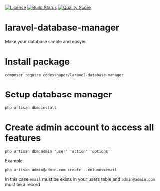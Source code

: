 [![License](http://img.shields.io/:license-mit-blue.svg?style=flat-square)](http://badges.mit-license.org)
[![Build Status](https://travis-ci.org/Codexshaper/laravel-database-manager.svg?branch=master)](https://travis-ci.org/Codexshaper/laravel-database-manager)
[![Quality Score](https://img.shields.io/scrutinizer/g/Codexshaper/laravel-database-manager.svg?style=flat-square)](https://scrutinizer-ci.com/g/Codexshaper/laravel-database-manager)

# laravel-database-manager
Make your database simple and easyer

# Install package

```
composer require codexshaper/laravel-database-manager
```

# Setup database manager

```
php artisan dbm:install
```

# Create admin account to access all features

```
php artisan dbm:admin 'user' 'action' 'options'
```
Example
```
php artisan admin@admin.com create --columns=email
```

In this case ```email``` must be exists in your users table and ```admin@admin.com``` must be a record
